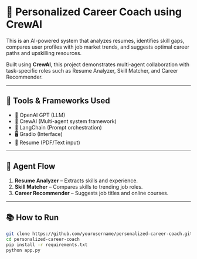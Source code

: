 # 🎯 Personalized Career Coach using CrewAI

This is an AI-powered system that analyzes resumes, identifies skill gaps, compares user profiles with job market trends, and suggests optimal career paths and upskilling resources.

Built using **CrewAI**, this project demonstrates multi-agent collaboration with task-specific roles such as Resume Analyzer, Skill Matcher, and Career Recommender.

---

## 🔧 Tools & Frameworks Used

- 🧠 OpenAI GPT (LLM)
- 🤖 CrewAI (Multi-agent system framework)
- 📝 LangChain (Prompt orchestration)
- 🖥️ Gradio (Interface)
- 📄 Resume (PDF/Text input)

---

## 🧩 Agent Flow

1. **Resume Analyzer** – Extracts skills and experience.
2. **Skill Matcher** – Compares skills to trending job roles.
3. **Career Recommender** – Suggests job titles and online courses.

---

## 📚 How to Run

```bash
git clone https://github.com/yourusername/personalized-career-coach.git
cd personalized-career-coach
pip install -r requirements.txt
python app.py
